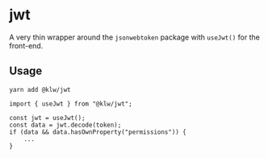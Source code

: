 # jwt

A very thin wrapper around the `jsonwebtoken` package with `useJwt()` for the front-end.

## Usage

```
yarn add @klw/jwt
```

```
import { useJwt } from "@klw/jwt";

const jwt = useJwt();
const data = jwt.decode(token);
if (data && data.hasOwnProperty("permissions")) {
    ...
}
```
